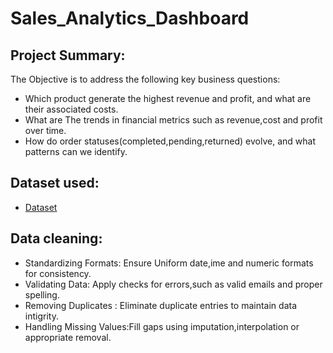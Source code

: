 # Sales_Analytics_Dashboard
## Project Summary:
The Objective is to address the following key business questions:
 - Which product generate the highest revenue and profit, and what are  their associated costs.
 - What are The trends in financial metrics such as revenue,cost and profit over time.
 - How do order statuses(completed,pending,returned) evolve, and what patterns can we identify.
## Dataset used:
 - <a href="https://github.com/Lasya1lasya/Sales_Analytics_Dashboard/blob/main/Sales%20Raw%20Data.xlsx">Dataset</a>
## Data cleaning:
 - Standardizing Formats: Ensure Uniform date,ime and numeric formats for consistency.
 - Validating Data: Apply checks for errors,such as valid emails and proper spelling.
 - Removing Duplicates : Eliminate duplicate entries to maintain data intigrity.
 - Handling Missing Values:Fill gaps using imputation,interpolation or appropriate removal.
   
   

